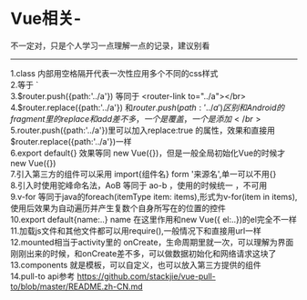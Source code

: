 # Vue相关-
不一定对，只是个人学习一点理解一点的记录，建议别看


----------------------------------------------------------------------------------------
  1.class 内部用空格隔开代表一次性应用多个不同的css样式</br>
  2.<router-link to="../a">等于 `<a href="../a"></a></br>
  3.$router.push({path:'../a'}) 等同于 <router-link to="../a"></br>
  4.$router.replace({path:'../a'}) 和$router.push({path:'../a'}) 区别和Android的fragment里的replace和add差不多，一个是覆盖，一个是添加</br>
  5.$router.push({path:'../a'})里可以加入replace:true 的属性，效果和直接用$router.replace({path:'../a'})一样</br>
  6.export default{} 效果等同 new Vue({})，但是一般全局初始化Vue的时候才new Vue({})</br>
  7.引入第三方的组件可以采用 import{组件名} form '来源名',单一可以不用{}</br>
  8.引入时使用驼峰命名法，AoB 等同于 ao-b ，使用的时候统一 <ao-b>，不可用<AoB> </br>
  9.v-for 等同于java的foreach(itemType item: items),形式为v-for(item in items),使用后效果为自动遍历并产生复数个自身所写在的位置的控件</br>
  10.export default{name:..} name 在这里作用和new Vue({ el:..})的el完全不一样</br>
  11.加载js文件和其他文件都可以用require(),一般情况下和直接用url一样</br>
  12.mounted相当于activity里的 onCreate，生命周期里就一次，可以理解为界面刚刚出来的时候，和onCreate差不多，可以做数据初始化和网络请求这块了</br>
  13.components 就是模板，可以自定义，也可以放入第三方提供的组件</br>
  14.pull-to api参考 https://github.com/stackjie/vue-pull-to/blob/master/README.zh-CN.md</br>
  
